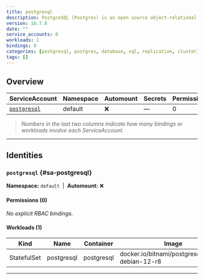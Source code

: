 ```yaml
---
title: postgresql
description: PostgreSQL (Postgres) is an open source object-relational database known for reliability and data integrity. ACID-compliant, it supports foreign keys, joins, views, triggers and stored procedures.
version: 16.7.8
date: ""
service_accounts: 0
workloads: 1
bindings: 0
categories: [postgresql, postgres, database, sql, replication, cluster]
tags: []
---
```


## Overview

|ServiceAccount|Namespace|Automount|Secrets|Permissions|Workloads|
|---|---|---|---|---|---|
|[`postgresql`](#sa-postgresql)|default|❌|—|0|1|


> *Numbers in the last two columns indicate how many bindings or workloads involve each ServiceAccount.*

---

## Identities

### `postgresql` {#sa-postgresql}
**Namespace:** `default` &nbsp;|&nbsp; **Automount:** ❌

#### Permissions (0)
_No explicit RBAC bindings._

#### Workloads (1)
|Kind|Name|Container|Image|
|---|---|---|---|
|StatefulSet|postgresql|postgresql|docker.io/bitnami/postgresql:17.5.0-debian-12-r8|

---

